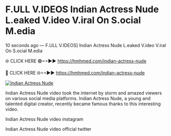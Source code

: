 # F.ULL V.IDEOS Indian Actress Nude L.eaked V.ideo V.iral On S.ocial M.edia

10 seconds ago — F.ULL V.IDEOS] Indian Actress Nude L.eaked V.ideo V.iral On S.ocial M.edia

🌐 CLICK HERE 🟢==►► https://hmhmed.com/indian-actress-nude

🔴 CLICK HERE 🌐==►► https://hmhmed.com/indian-actress-nude

[![Indian Actress Nude](https://i.imgur.com/dJHk4Zq.gif)](https://hmhmed.com/indian-actress-nude)

Indian Actress Nude video took the internet by storm and amazed viewers on various social media platforms. Indian Actress Nude, a young and talented digital creator, recently became famous thanks to this interesting video.

Indian Actress Nude video instagram

Indian Actress Nude video official twitter